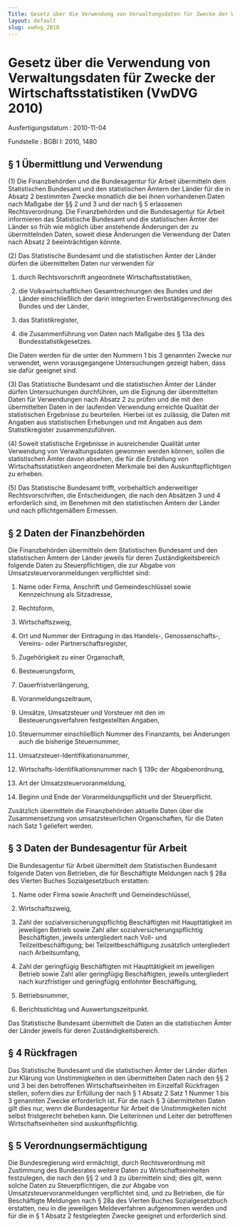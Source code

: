 ```yaml
---
Title: Gesetz über die Verwendung von Verwaltungsdaten für Zwecke der Wirtschaftsstatistiken
layout: default
slug: vwdvg_2010
---
```


# Gesetz über die Verwendung von Verwaltungsdaten für Zwecke der Wirtschaftsstatistiken (VwDVG 2010)

Ausfertigungsdatum
:   2010-11-04

Fundstelle
:   BGBl I: 2010, 1480


## § 1 Übermittlung und Verwendung

(1) Die Finanzbehörden und die Bundesagentur für Arbeit übermitteln
dem Statistischen Bundesamt und den statistischen Ämtern der Länder
für die in Absatz 2 bestimmten Zwecke monatlich die bei ihnen
vorhandenen Daten nach Maßgabe der §§ 2 und 3 und der nach § 5
erlassenen Rechtsverordnung. Die Finanzbehörden und die Bundesagentur
für Arbeit informieren das Statistische Bundesamt und die
statistischen Ämter der Länder so früh wie möglich über anstehende
Änderungen der zu übermittelnden Daten, soweit diese Änderungen die
Verwendung der Daten nach Absatz 2 beeinträchtigen könnte.

(2) Das Statistische Bundesamt und die statistischen Ämter der Länder
dürfen die übermittelten Daten nur verwenden für

1.  durch Rechtsvorschrift angeordnete Wirtschaftsstatistiken,


2.  die Volkswirtschaftlichen Gesamtrechnungen des Bundes und der Länder
    einschließlich der darin integrierten Erwerbstätigenrechnung des
    Bundes und der Länder,


3.  das Statistikregister,


4.  die Zusammenführung von Daten nach Maßgabe des § 13a des
    Bundesstatistikgesetzes.



Die Daten werden für die unter den Nummern 1 bis 3 genannten Zwecke
nur verwendet, wenn vorausgegangene Untersuchungen gezeigt haben, dass
sie dafür geeignet sind.

(3) Das Statistische Bundesamt und die statistischen Ämter der Länder
dürfen Untersuchungen durchführen, um die Eignung der übermittelten
Daten für Verwendungen nach Absatz 2 zu prüfen und die mit den
übermittelten Daten in der laufenden Verwendung erreichte Qualität der
statistischen Ergebnisse zu beurteilen. Hierbei ist es zulässig, die
Daten mit Angaben aus statistischen Erhebungen und mit Angaben aus dem
Statistikregister zusammenzuführen.

(4) Soweit statistische Ergebnisse in ausreichender Qualität unter
Verwendung von Verwaltungsdaten gewonnen werden können, sollen die
statistischen Ämter davon absehen, die für die Erstellung von
Wirtschaftsstatistiken angeordneten Merkmale bei den
Auskunftspflichtigen zu erheben.

(5) Das Statistische Bundesamt trifft, vorbehaltlich anderweitiger
Rechtsvorschriften, die Entscheidungen, die nach den Absätzen 3 und 4
erforderlich sind, im Benehmen mit den statistischen Ämtern der Länder
und nach pflichtgemäßem Ermessen.


## § 2 Daten der Finanzbehörden

Die Finanzbehörden übermitteln dem Statistischen Bundesamt und den
statistischen Ämtern der Länder jeweils für deren
Zuständigkeitsbereich folgende Daten zu Steuerpflichtigen, die zur
Abgabe von Umsatzsteuervoranmeldungen verpflichtet sind:

1.  Name oder Firma, Anschrift und Gemeindeschlüssel sowie Kennzeichnung
    als Sitzadresse,


2.  Rechtsform,


3.  Wirtschaftszweig,


4.  Ort und Nummer der Eintragung in das Handels-, Genossenschafts-,
    Vereins- oder Partnerschaftsregister,


5.  Zugehörigkeit zu einer Organschaft,


6.  Besteuerungsform,


7.  Dauerfristverlängerung,


8.  Voranmeldungszeitraum,


9.  Umsätze, Umsatzsteuer und Vorsteuer mit den im Besteuerungsverfahren
    festgestellten Angaben,


10. Steuernummer einschließlich Nummer des Finanzamts, bei Änderungen auch
    die bisherige Steuernummer,


11. Umsatzsteuer-Identifikationsnummer,


12. Wirtschafts-Identifikationsnummer nach § 139c der Abgabenordnung,


13. Art der Umsatzsteuervoranmeldung,


14. Beginn und Ende der Voranmeldungspflicht und der Steuerpflicht.



Zusätzlich übermitteln die Finanzbehörden aktuelle Daten über die
Zusammensetzung von umsatzsteuerlichen Organschaften, für die Daten
nach Satz 1 geliefert werden.


## § 3 Daten der Bundesagentur für Arbeit

Die Bundesagentur für Arbeit übermittelt dem Statistischen Bundesamt
folgende Daten von Betrieben, die für Beschäftigte Meldungen nach §
28a des Vierten Buches Sozialgesetzbuch erstatten:

1.  Name oder Firma sowie Anschrift und Gemeindeschlüssel,


2.  Wirtschaftszweig,


3.  Zahl der sozialversicherungspflichtig Beschäftigten mit Haupttätigkeit
    im jeweiligen Betrieb sowie Zahl aller sozialversicherungspflichtig
    Beschäftigten, jeweils untergliedert nach Voll- und
    Teilzeitbeschäftigung; bei Teilzeitbeschäftigung zusätzlich
    untergliedert nach Arbeitsumfang,


4.  Zahl der geringfügig Beschäftigten mit Haupttätigkeit im jeweiligen
    Betrieb sowie Zahl aller geringfügig Beschäftigten, jeweils
    untergliedert nach kurzfristiger und geringfügig entlohnter
    Beschäftigung,


5.  Betriebsnummer,


6.  Berichtsstichtag und Auswertungszeitpunkt.



Das Statistische Bundesamt übermittelt die Daten an die statistischen
Ämter der Länder jeweils für deren Zuständigkeitsbereich.


## § 4 Rückfragen

Das Statistische Bundesamt und die statistischen Ämter der Länder
dürfen zur Klärung von Unstimmigkeiten in den übermittelten Daten nach
den §§ 2 und 3 bei den betroffenen Wirtschaftseinheiten im Einzelfall
Rückfragen stellen, sofern dies zur Erfüllung der nach § 1 Absatz 2
Satz 1 Nummer 1 bis 3 genannten Zwecke erforderlich ist. Für die nach
§ 3 übermittelten Daten gilt dies nur, wenn die Bundesagentur für
Arbeit die Unstimmigkeiten nicht selbst fristgerecht beheben kann. Die
Leiterinnen und Leiter der betroffenen Wirtschaftseinheiten sind
auskunftspflichtig.


## § 5 Verordnungsermächtigung

Die Bundesregierung wird ermächtigt, durch Rechtsverordnung mit
Zustimmung des Bundesrates weitere Daten zu Wirtschaftseinheiten
festzulegen, die nach den §§ 2 und 3 zu übermitteln sind; dies gilt,
wenn solche Daten zu Steuerpflichtigen, die zur Abgabe von
Umsatzsteuervoranmeldungen verpflichtet sind, und zu Betrieben, die
für Beschäftigte Meldungen nach § 28a des Vierten Buches
Sozialgesetzbuch erstatten, neu in die jeweiligen Meldeverfahren
aufgenommen werden und für die in § 1 Absatz 2 festgelegten Zwecke
geeignet und erforderlich sind.

